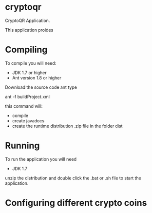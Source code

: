 cryptoqr
========

CryptoQR Application.

This application proides 

Compiling
=========
To compile you will need:
- JDK 1.7 or higher
- Ant version 1.8 or higher

Download the source code ant type

ant -f buildProject.xml

this command will:
- compile
- create javadocs
- create the runtime distribution .zip file in the folder dist

Running
=======
To run the application you will need
- JDK 1.7

unzip the distribution and double click the .bat or .sh file to start the application.

Configuring different crypto coins
===========================


